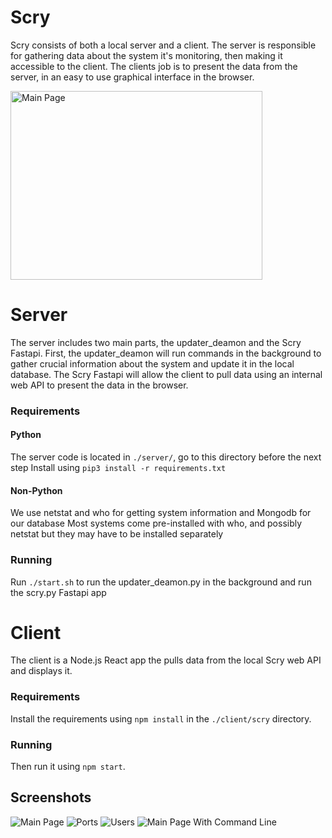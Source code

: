 # Scry
Scry consists of both a local server and a client. The server is responsible for gathering data about the system it's monitoring, then making it accessible to the client. The clients job is to present the data from the server, in an easy to use graphical interface in the browser.

<img src="https://github.com/JakeRoggenbuck/Scry/blob/main/images/main_page.png?raw=true"
     alt="Main Page" width="403" height="302" />

# Server
The server includes two main parts, the updater_deamon and the Scry Fastapi. First, the updater_deamon will run commands in the background to gather crucial information about the system and update it in the local database. The Scry Fastapi will allow the client to pull data using an internal web API to present the data in the browser.

### Requirements
#### Python
The server code is located in `./server/`, go to this directory before the next step
Install using `pip3 install -r requirements.txt`
#### Non-Python
We use netstat and who for getting system information and Mongodb for our database
Most systems come pre-installed with who, and possibly netstat but they may have to be installed separately

### Running
Run `./start.sh` to run the updater_deamon.py in the background and run the scry.py Fastapi app

# Client
The client is a Node.js React app the pulls data from the local Scry web API and displays it.

### Requirements
Install the requirements using `npm install` in the `./client/scry` directory.

### Running
Then run it using `npm start`.

## Screenshots
![Main Page](https://github.com/JakeRoggenbuck/Scry/blob/main/images/main_page.png?raw=true)
![Ports](https://github.com/JakeRoggenbuck/Scry/blob/main/images/ports.png?raw=true)
![Users](https://github.com/JakeRoggenbuck/Scry/blob/main/images/users.png?raw=true)
![Main Page With Command Line](https://github.com/JakeRoggenbuck/Scry/blob/main/images/main_page_with_command_line.png?raw=true)
